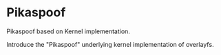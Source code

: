 # Pikaspoof
Pikaspoof based on Kernel implementation.

Introduce the "Pikaspoof" underlying kernel implementation of overlayfs.
